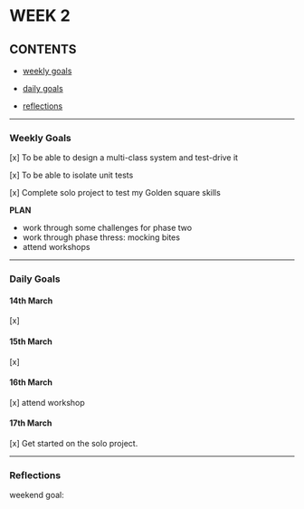 # WEEK 2

## CONTENTS

* [weekly goals](#weekly-goals)

* [daily goals](#daily-goals)

* [reflections](#reflections)

---

### Weekly Goals

[x] To be able to design a multi-class system and test-drive it

[x] To be able to isolate unit tests

[x] Complete solo project to test my Golden square skills

**PLAN**

* work through some challenges for phase two
* work through phase thress: mocking bites
* attend workshops

---

### Daily Goals

#### 14th March

[x]

#### 15th March

[x] 

#### 16th March

[x] attend workshop

#### 17th March

[x] Get started on the solo project.

---

### Reflections

weekend goal:

<!-- revisit OOP: Encapsulation - protects data and promotes modularity for better code organisation
-read a bit about functional programming (pure functions, side-effects)
-check regex a bit with  -->
